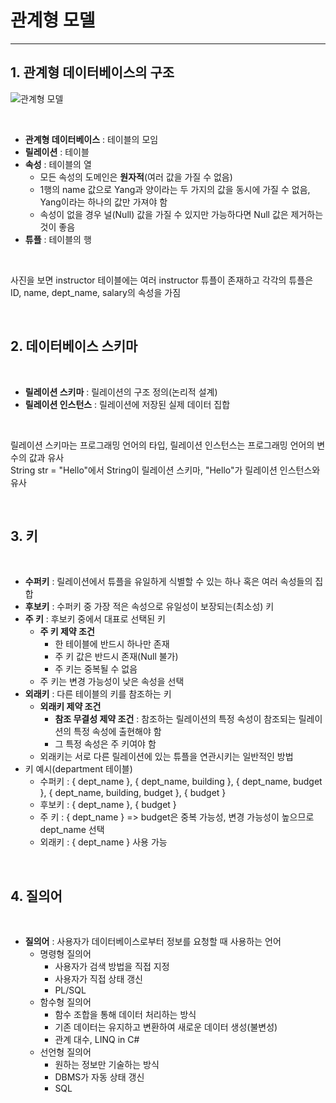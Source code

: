 # 관계형 모델

---

## 1. 관계형 데이터베이스의 구조

![관계형 모델](https://github.com/liarreez/Tech-Interview-Conquer/blob/main/DataBase/img/%EA%B4%80%EA%B3%84%ED%98%95%EB%AA%A8%EB%8D%B8.png)

<br>

- **관계형 데이터베이스** : 테이블의 모임
- **릴레이션** : 테이블
- **속성** : 테이블의 열
  * 모든 속성의 도메인은 **원자적**(여러 값을 가질 수 없음)
  * 1행의 name 값으로 Yang과 양이라는 두 가지의 값을 동시에 가질 수 없음, Yang이라는 하나의 값만 가져야 함
  * 속성이 없을 경우 널(Null) 값을 가질 수 있지만 가능하다면 Null 값은 제거하는 것이 좋음
- **튜플** : 테이블의 행

<br>

사진을 보면 instructor 테이블에는 여러 instructor 튜플이 존재하고 각각의 튜플은 ID, name, dept_name, salary의 속성을 가짐

<br>

## 2. 데이터베이스 스키마

<br>

- **릴레이션 스키마** : 릴레이션의 구조 정의(논리적 설계)
- **릴레이션 인스턴스** : 릴레이션에 저장된 실제 데이터 집합

<br>

릴레이션 스키마는 프로그래밍 언어의 타입, 릴레이션 인스턴스는 프로그래밍 언어의 변수의 값과 유사  
String str = "Hello"에서 String이 릴레이션 스키마, "Hello"가 릴레이션 인스턴스와 유사

<br>

## 3. 키

<br>

- **수퍼키** : 릴레이션에서 튜플을 유일하게 식별할 수 있는 하나 혹은 여러 속성들의 집합
- **후보키** : 수퍼키 중 가장 적은 속성으로 유일성이 보장되는(최소성) 키
- **주 키** : 후보키 중에서 대표로 선택된 키
  * **주 키 제약 조건**
    - 한 테이블에 반드시 하나만 존재
    - 주 키 값은 반드시 존재(Null 불가)
    - 주 키는 중복될 수 없음
  * 주 키는 변경 가능성이 낮은 속성을 선택
- **외래키** : 다른 테이블의 키를 참조하는 키
  * **외래키 제약 조건**
    - **참조 무결성 제약 조건** : 참조하는 릴레이션의 특정 속성이 참조되는 릴레이션의 특정 속성에 출현해야 함
    - 그 특정 속성은 주 키여야 함
  * 외래키는 서로 다른 릴레이션에 있는 튜플을 연관시키는 일반적인 방법
- 키 예시(department 테이블)
  * 수퍼키 : { dept_name }, { dept_name, building }, { dept_name, budget }, { dept_name, building, budget }, { budget }
  * 후보키 : { dept_name }, { budget }
  * 주 키 : { dept_name } => budget은 중복 가능성, 변경 가능성이 높으므로 dept_name 선택
  * 외래키 : { dept_name } 사용 가능

<br>

## 4. 질의어

<br>

- **질의어** : 사용자가 데이터베이스로부터 정보를 요청할 때 사용하는 언어
  * 명령형 질의어
    - 사용자가 검색 방법을 직접 지정
    - 사용자가 직접 상태 갱신
    - PL/SQL
  * 함수형 질의어
    - 함수 조합을 통해 데이터 처리하는 방식
    - 기존 데이터는 유지하고 변환하여 새로운 데이터 생성(불변성)
    - 관계 대수, LINQ in C#
  * 선언형 질의어
    - 원하는 정보만 기술하는 방식
    - DBMS가 자동 상태 갱신
    - SQL
